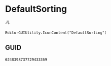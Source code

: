 # DefaultSorting
![](/img/DefaultSorting.png)

``` CSharp
EditorGUIUtility.IconContent("DefaultSorting")
```
## GUID
```
6248398737729433369
```
